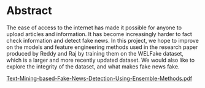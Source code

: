 # Abstract
The ease of access to the internet has made it possible for anyone to upload articles and information. It has become increasingly harder to fact check information and detect fake news. In this project, we hope to improve on the models and feature engineering methods used in the research paper produced by Reddy and Raj by training them on the WELFake dataset, which is a larger and more recently updated dataset. We would also like to explore the integrity of the dataset, and what makes fake news fake. 


[Text-Mining-based-Fake-News-Detection-Using-Ensemble-Methods.pdf](https://github.com/user-attachments/files/19547127/Text-Mining-based-Fake-News-Detection-Using-Ensemble-Methods.pdf)
